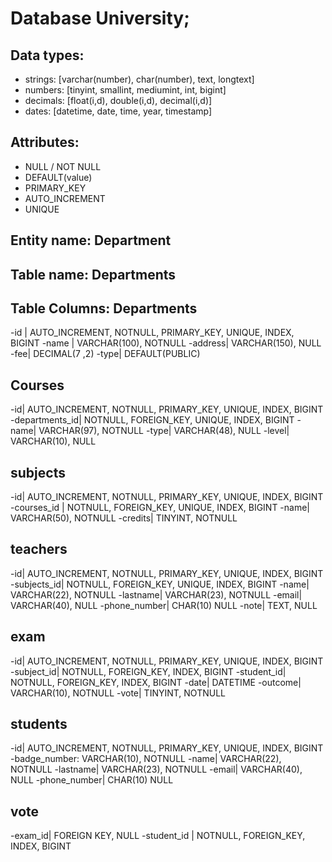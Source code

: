 <!--Modellizzare la struttura di un database per memorizzare tutti i dati riguardanti una università:
- sono presenti diversi Dipartimenti (es.: Lettere e Filosofia, Matematica, Ingegneria ecc.);
- ogni Dipartimento offre più Corsi di Laurea (es.: Civiltà e Letterature Classiche, Informatica, Ingegneria Elettronica ecc..)
- ogni Corso di Laurea prevede diversi Corsi (es.: Letteratura Latina, Sistemi Operativi 1, Analisi Matematica 2 ecc.);
- ogni Corso può essere tenuto da diversi Insegnanti;
- ogni Corso prevede più appelli d'Esame;
- ogni Studente è iscritto ad un solo Corso di Laurea;
- ogni Studente può iscriversi a più appelli di Esame;
- per ogni appello d'Esame a cui lo Studente ha partecipato, è necessario memorizzare il voto ottenuto, anche se non sufficiente.-->

# Database University;

## Data types:
- strings: [varchar(number), char(number), text, longtext]
- numbers: [tinyint, smallint, mediumint, int, bigint]
- decimals: [float(i,d), double(i,d), decimal(i,d)]
- dates: [datetime, date, time, year, timestamp]

## Attributes:
- NULL / NOT NULL
- DEFAULT(value)
- PRIMARY_KEY
- AUTO_INCREMENT
- UNIQUE

## Entity name: Department
## Table name: Departments

## Table Columns: Departments

-id | AUTO_INCREMENT, NOTNULL, PRIMARY_KEY, UNIQUE, INDEX, BIGINT
-name | VARCHAR(100), NOTNULL
-address| VARCHAR(150), NULL
-fee| DECIMAL(7 ,2) 
-type| DEFAULT(PUBLIC) 


## Courses
-id| AUTO_INCREMENT, NOTNULL, PRIMARY_KEY, UNIQUE, INDEX, BIGINT
-departments_id| NOTNULL, FOREIGN_KEY, UNIQUE, INDEX, BIGINT
-name| VARCHAR(97), NOTNULL
-type| VARCHAR(48), NULL
-level| VARCHAR(10), NULL


## subjects
-id| AUTO_INCREMENT, NOTNULL, PRIMARY_KEY, UNIQUE, INDEX, BIGINT
-courses_id | NOTNULL, FOREIGN_KEY, UNIQUE, INDEX, BIGINT
-name| VARCHAR(50), NOTNULL
-credits| TINYINT, NOTNULL


## teachers
-id| AUTO_INCREMENT, NOTNULL, PRIMARY_KEY, UNIQUE, INDEX, BIGINT
-subjects_id|  NOTNULL, FOREIGN_KEY, UNIQUE, INDEX, BIGINT
-name| VARCHAR(22), NOTNULL
-lastname| VARCHAR(23), NOTNULL
-email| VARCHAR(40), NULL
-phone_number| CHAR(10) NULL
-note| TEXT, NULL

## exam
-id| AUTO_INCREMENT, NOTNULL, PRIMARY_KEY, UNIQUE, INDEX, BIGINT
-subject_id| NOTNULL, FOREIGN_KEY, INDEX, BIGINT
-student_id| NOTNULL, FOREIGN_KEY, INDEX, BIGINT
-date| DATETIME
-outcome| VARCHAR(10), NOTNULL
-vote| TINYINT, NOTNULL

## students
-id| AUTO_INCREMENT, NOTNULL, PRIMARY_KEY, UNIQUE, INDEX, BIGINT
-badge_number: VARCHAR(10), NOTNULL
-name| VARCHAR(22), NOTNULL
-lastname| VARCHAR(23), NOTNULL
-email| VARCHAR(40), NULL
-phone_number| CHAR(10) NULL

## vote
-exam_id| FOREIGN KEY, NULL
-student_id | NOTNULL, FOREIGN_KEY, INDEX, BIGINT

